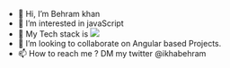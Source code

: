 - 👋 Hi, I’m Behram khan
- 👀 I’m interested in javaScript
- 🌱 My Tech stack is <img src="https://inceptivetechnologies.com/wp-content/uploads/2020/01/angular-node.jpg">
- 💞️ I’m looking to collaborate on Angular based Projects.
- 📫 How to reach me ? DM my twitter @ikhabehram

<!---
ibehramkhan/ibehramkhan is a ✨ special ✨ repository because its `README.md` (this file) appears on your GitHub profile.
You can click the Preview link to take a look at your changes.
--->
